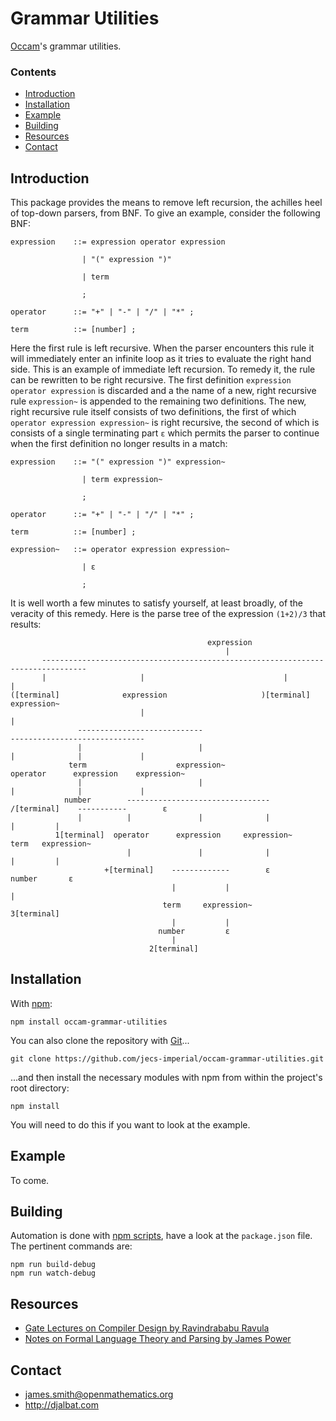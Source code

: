 # Grammar Utilities

[Occam](https://github.com/jecs-imperial/occam)'s grammar utilities.

### Contents

- [Introduction](#introduction)
- [Installation](#installation)
- [Example](#example)
- [Building](#building)
- [Resources](#resources)
- [Contact](#contact)

## Introduction

This package provides the means to remove left recursion, the achilles heel of top-down parsers, from BNF. To give an example, consider the following BNF:
```
expression    ::= expression operator expression

                | "(" expression ")"

                | term

                ;

operator      ::= "+" | "-" | "/" | "*" ;

term          ::= [number] ;

```
Here the first rule is left recursive. When the parser encounters this rule it will immediately enter an infinite loop as it tries to evaluate the right hand side. This is an example of immediate left recursion. To remedy it, the rule can be rewritten to be right recursive. The first definition `expression operator expression` is discarded and a the name of a new, right recursive rule `expression~` is appended to the remaining two definitions. The new, right recursive rule itself consists of two definitions, the first of which `operator expression expression~` is right recursive, the second of which is consists of a single terminating part `ε` which permits the parser to continue when the first definition no longer results in a match:

```
expression    ::= "(" expression ")" expression~

                | term expression~

                ;

operator      ::= "+" | "-" | "/" | "*" ;

term          ::= [number] ;

expression~   ::= operator expression expression~

                | ε

                ;
```
It is well worth a few minutes to satisfy yourself, at least broadly, of the veracity of this remedy. Here is the parse tree of the expression `(1+2)/3` that results:
```
                                            expression
                                                |
       --------------------------------------------------------------------------------
       |                     |                               |                        |
([terminal]              expression                     )[terminal]              expression~
                             |                                                        |
               ----------------------------                            ------------------------------
               |                          |                            |              |             |
             term                    expression~                   operator      expression    expression~
               |                          |                            |              |             |
            number        --------------------------------        /[terminal]    -----------        ε
               |          |               |              |                       |         |
          1[terminal]  operator      expression     expression~                term   expression~
                          |               |              |                       |         |
                     +[terminal]    -------------        ε                    number       ε
                                    |           |                                |
                                  term     expression~                       3[terminal]
                                    |           |
                                 number         ε
                                    |
                               2[terminal]
```

## Installation

With [npm](https://www.npmjs.com/):

    npm install occam-grammar-utilities

You can also clone the repository with [Git](https://git-scm.com/)...

    git clone https://github.com/jecs-imperial/occam-grammar-utilities.git

...and then install the necessary modules with npm from within the project's root directory:

    npm install

You will need to do this if you want to look at the example.

## Example

To come.

## Building

Automation is done with [npm scripts](https://docs.npmjs.com/misc/scripts), have a look at the `package.json` file. The pertinent commands are:

    npm run build-debug
    npm run watch-debug

## Resources

* [Gate Lectures on Compiler Design by Ravindrababu Ravula](https://www.youtube.com/watch?v=Qkwj65l_96I&list=PLEbnTDJUr_IcPtUXFy2b1sGRPsLFMghhS)
* [Notes on Formal Language Theory and Parsing by James Power](http://www.cs.nuim.ie/~jpower/Courses/Previous/parsing)

## Contact

* james.smith@openmathematics.org
* http://djalbat.com
